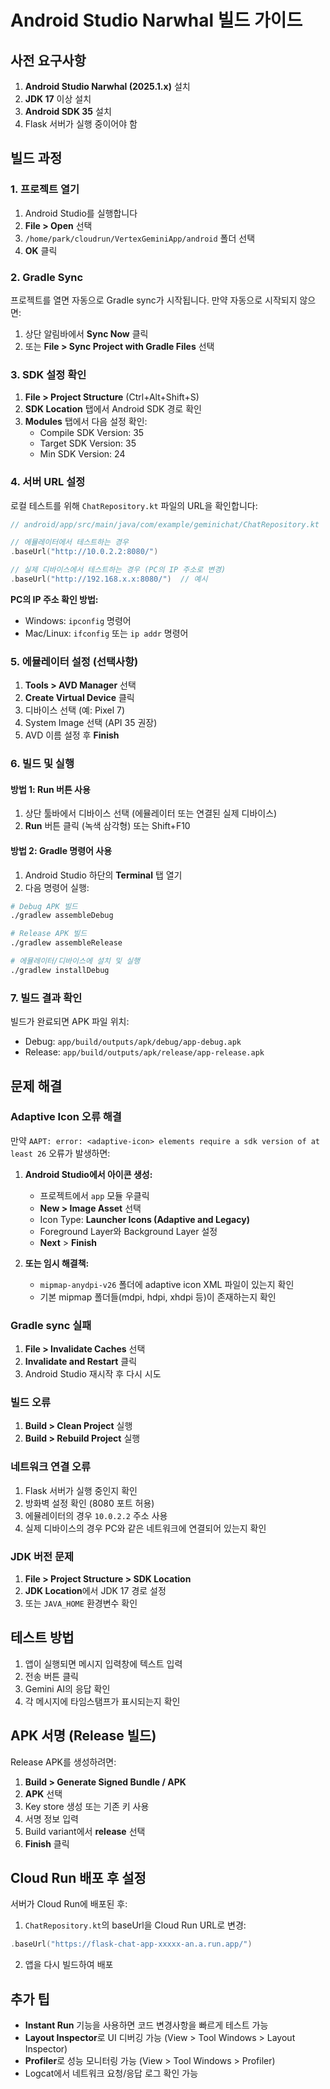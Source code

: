 # Android Studio Narwhal 빌드 가이드

## 사전 요구사항

1. **Android Studio Narwhal (2025.1.x)** 설치
2. **JDK 17** 이상 설치
3. **Android SDK 35** 설치
4. Flask 서버가 실행 중이어야 함

## 빌드 과정

### 1. 프로젝트 열기

1. Android Studio를 실행합니다
2. **File > Open** 선택
3. `/home/park/cloudrun/VertexGeminiApp/android` 폴더 선택
4. **OK** 클릭

### 2. Gradle Sync

프로젝트를 열면 자동으로 Gradle sync가 시작됩니다. 만약 자동으로 시작되지 않으면:

1. 상단 알림바에서 **Sync Now** 클릭
2. 또는 **File > Sync Project with Gradle Files** 선택

### 3. SDK 설정 확인

1. **File > Project Structure** (Ctrl+Alt+Shift+S)
2. **SDK Location** 탭에서 Android SDK 경로 확인
3. **Modules** 탭에서 다음 설정 확인:
   - Compile SDK Version: 35
   - Target SDK Version: 35
   - Min SDK Version: 24

### 4. 서버 URL 설정

로컬 테스트를 위해 `ChatRepository.kt` 파일의 URL을 확인합니다:

```kotlin
// android/app/src/main/java/com/example/geminichat/ChatRepository.kt

// 에뮬레이터에서 테스트하는 경우
.baseUrl("http://10.0.2.2:8080/")

// 실제 디바이스에서 테스트하는 경우 (PC의 IP 주소로 변경)
.baseUrl("http://192.168.x.x:8080/")  // 예시
```

**PC의 IP 주소 확인 방법:**
- Windows: `ipconfig` 명령어
- Mac/Linux: `ifconfig` 또는 `ip addr` 명령어

### 5. 에뮬레이터 설정 (선택사항)

1. **Tools > AVD Manager** 선택
2. **Create Virtual Device** 클릭
3. 디바이스 선택 (예: Pixel 7)
4. System Image 선택 (API 35 권장)
5. AVD 이름 설정 후 **Finish**

### 6. 빌드 및 실행

#### 방법 1: Run 버튼 사용
1. 상단 툴바에서 디바이스 선택 (에뮬레이터 또는 연결된 실제 디바이스)
2. **Run** 버튼 클릭 (녹색 삼각형) 또는 Shift+F10

#### 방법 2: Gradle 명령어 사용
1. Android Studio 하단의 **Terminal** 탭 열기
2. 다음 명령어 실행:

```bash
# Debug APK 빌드
./gradlew assembleDebug

# Release APK 빌드
./gradlew assembleRelease

# 에뮬레이터/디바이스에 설치 및 실행
./gradlew installDebug
```

### 7. 빌드 결과 확인

빌드가 완료되면 APK 파일 위치:
- Debug: `app/build/outputs/apk/debug/app-debug.apk`
- Release: `app/build/outputs/apk/release/app-release.apk`

## 문제 해결

### Adaptive Icon 오류 해결
만약 `AAPT: error: <adaptive-icon> elements require a sdk version of at least 26` 오류가 발생하면:

1. **Android Studio에서 아이콘 생성:**
   - 프로젝트에서 `app` 모듈 우클릭
   - **New > Image Asset** 선택
   - Icon Type: **Launcher Icons (Adaptive and Legacy)**
   - Foreground Layer와 Background Layer 설정
   - **Next** > **Finish**

2. **또는 임시 해결책:**
   - `mipmap-anydpi-v26` 폴더에 adaptive icon XML 파일이 있는지 확인
   - 기본 mipmap 폴더들(mdpi, hdpi, xhdpi 등)이 존재하는지 확인

### Gradle sync 실패
1. **File > Invalidate Caches** 선택
2. **Invalidate and Restart** 클릭
3. Android Studio 재시작 후 다시 시도

### 빌드 오류
1. **Build > Clean Project** 실행
2. **Build > Rebuild Project** 실행

### 네트워크 연결 오류
1. Flask 서버가 실행 중인지 확인
2. 방화벽 설정 확인 (8080 포트 허용)
3. 에뮬레이터의 경우 `10.0.2.2` 주소 사용
4. 실제 디바이스의 경우 PC와 같은 네트워크에 연결되어 있는지 확인

### JDK 버전 문제
1. **File > Project Structure > SDK Location**
2. **JDK Location**에서 JDK 17 경로 설정
3. 또는 `JAVA_HOME` 환경변수 확인

## 테스트 방법

1. 앱이 실행되면 메시지 입력창에 텍스트 입력
2. 전송 버튼 클릭
3. Gemini AI의 응답 확인
4. 각 메시지에 타임스탬프가 표시되는지 확인

## APK 서명 (Release 빌드)

Release APK를 생성하려면:

1. **Build > Generate Signed Bundle / APK**
2. **APK** 선택
3. Key store 생성 또는 기존 키 사용
4. 서명 정보 입력
5. Build variant에서 **release** 선택
6. **Finish** 클릭

## Cloud Run 배포 후 설정

서버가 Cloud Run에 배포된 후:

1. `ChatRepository.kt`의 baseUrl을 Cloud Run URL로 변경:
```kotlin
.baseUrl("https://flask-chat-app-xxxxx-an.a.run.app/")
```

2. 앱을 다시 빌드하여 배포

## 추가 팁

- **Instant Run** 기능을 사용하면 코드 변경사항을 빠르게 테스트 가능
- **Layout Inspector**로 UI 디버깅 가능 (View > Tool Windows > Layout Inspector)
- **Profiler**로 성능 모니터링 가능 (View > Tool Windows > Profiler)
- Logcat에서 네트워크 요청/응답 로그 확인 가능